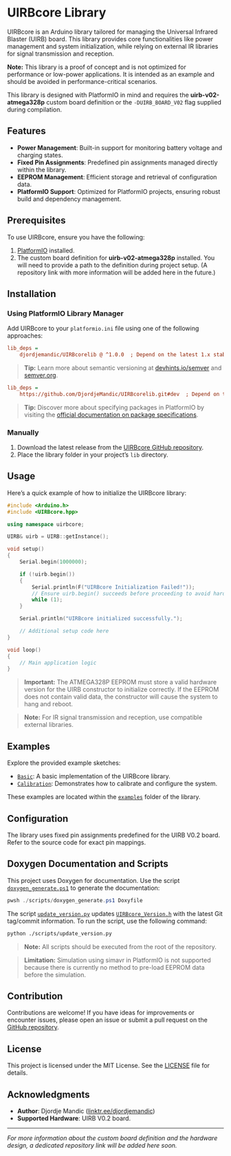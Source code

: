 # UIRBcore Library

UIRBcore is an Arduino library tailored for managing the Universal Infrared Blaster (UIRB) board. This library provides core functionalities like power management and system initialization, while relying on external IR libraries for signal transmission and reception.

**Note:** This library is a proof of concept and is not optimized for performance or low-power applications. It is intended as an example and should be avoided in performance-critical scenarios.

This library is designed with PlatformIO in mind and requires the **uirb-v02-atmega328p** custom board definition or the `-DUIRB_BOARD_V02` flag supplied during compilation.

## Features

- **Power Management**: Built-in support for monitoring battery voltage and charging states.
- **Fixed Pin Assignments**: Predefined pin assignments managed directly within the library.
- **EEPROM Management**: Efficient storage and retrieval of configuration data.
- **PlatformIO Support**: Optimized for PlatformIO projects, ensuring robust build and dependency management.

## Prerequisites

To use UIRBcore, ensure you have the following:

1. [PlatformIO](https://platformio.org/) installed.
2. The custom board definition for **uirb-v02-atmega328p** installed. You will need to provide a path to the definition during project setup. (A repository link with more information will be added here in the future.)

## Installation

### Using PlatformIO Library Manager

Add UIRBcore to your `platformio.ini` file using one of the following approaches:

```ini
lib_deps =
    djordjemandic/UIRBcorelib @ ^1.0.0  ; Depend on the latest 1.x stable version
```

> **Tip:** Learn more about semantic versioning at [devhints.io/semver](https://devhints.io/semver) and [semver.org](https://semver.org/).

```ini
lib_deps =
    https://github.com/DjordjeMandic/UIRBcorelib.git#dev  ; Depend on the development Git branch
```

> **Tip:** Discover more about specifying packages in PlatformIO by visiting the [official documentation on package specifications](https://docs.platformio.org/en/latest/core/userguide/pkg/cmd_install.html#package-specifications).

### Manually

1. Download the latest release from the [UIRBcore GitHub repository](https://github.com/DjordjeMandic/UIRBcorelib).
2. Place the library folder in your project’s `lib` directory.

## Usage

Here’s a quick example of how to initialize the UIRBcore library:

```cpp
#include <Arduino.h>
#include <UIRBcore.hpp>

using namespace uirbcore;

UIRB& uirb = UIRB::getInstance();

void setup()
{
    Serial.begin(1000000);

    if (!uirb.begin())
    {
        Serial.println(F("UIRBcore Initialization Failed!"));
        // Ensure uirb.begin() succeeds before proceeding to avoid hardware damage.
        while (1);
    }

    Serial.println("UIRBcore initialized successfully.");

    // Additional setup code here
}

void loop()
{
    // Main application logic
}
```

> **Important:** The ATMEGA328P EEPROM must store a valid hardware version for the UIRB constructor to initialize correctly. If the EEPROM does not contain valid data, the constructor will cause the system to hang and reboot.

> **Note:** For IR signal transmission and reception, use compatible external libraries.

## Examples

Explore the provided example sketches:

- [`Basic`](./examples/Basic): A basic implementation of the UIRBcore library.
- [`Calibration`](./examples/Calibration): Demonstrates how to calibrate and configure the system.

These examples are located within the [`examples`](./examples) folder of the library.

## Configuration

The library uses fixed pin assignments predefined for the UIRB V0.2 board. Refer to the source code for exact pin mappings.

## Doxygen Documentation and Scripts

This project uses Doxygen for documentation. Use the script [`doxygen_generate.ps1`](./scripts/doxygen_generate.ps1) to generate the documentation:

```powershell
pwsh ./scripts/doxygen_generate.ps1 Doxyfile
```

The script [`update_version.py`](./scripts/update_version.py) updates [`UIRBcore_Version.h`](./include/UIRBcore_Version.h) with the latest Git tag/commit information. To run the script, use the following command:

```bash
python ./scripts/update_version.py
```

> **Note:** All scripts should be executed from the root of the repository.

> **Limitation:** Simulation using simavr in PlatformIO is not supported because there is currently no method to pre-load EEPROM data before the simulation.

## Contribution

Contributions are welcome! If you have ideas for improvements or encounter issues, please open an issue or submit a pull request on the [GitHub repository](https://github.com/DjordjeMandic/UIRBcorelib).

## License

This project is licensed under the MIT License. See the [LICENSE](./LICENSE) file for details.

## Acknowledgments

- **Author**: Djordje Mandic ([linktr.ee/djordjemandic](https://linktr.ee/djordjemandic))
- **Supported Hardware**: UIRB V0.2 board.

---

_For more information about the custom board definition and the hardware design, a dedicated repository link will be added here soon._

